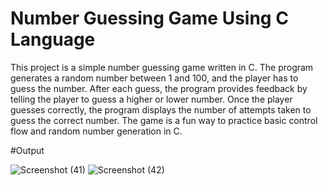 # Number Guessing Game Using C Language

This project is a simple number guessing game written in C. The program generates a random number between 1 and 100, and the player has to guess the number. After each guess, the program provides feedback by telling the player to guess a higher or lower number. Once the player guesses correctly, the program displays the number of attempts taken to guess the correct number. The game is a fun way to practice basic control flow and random number generation in C.

#Output

![Screenshot (41)](https://github.com/krishnnaa15/Number-Guessing-Game/assets/141332207/12b7daf4-ca56-45b6-b069-ca17a0009298)
![Screenshot (42)](https://github.com/krishnnaa15/Number-Guessing-Game/assets/141332207/3cff52fc-2f80-4901-b809-be2ceac37eab)
